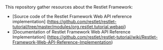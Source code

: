 This repository gather resources about the Restlet Framework:

* [Source code of the Restlet Framework Web API reference implementation] (https://github.com/restlet/restlet-tutorial/tree/master/modules/org.restlet.tutorial.webapi)
* [Documentation of Restlet Framework Web API Reference Implementation] (https://github.com/restlet/restlet-tutorial/wiki/Restlet-Framework-Web-API-Reference-Implementation)
 

